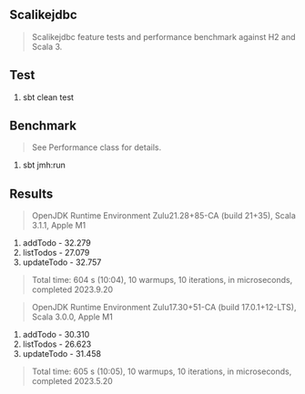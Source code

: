 Scalikejdbc
-----------
>Scalikejdbc feature tests and performance benchmark against H2 and Scala 3.

Test
----
1. sbt clean test

Benchmark
---------
>See Performance class for details.
1. sbt jmh:run

Results
-------
>OpenJDK Runtime Environment Zulu21.28+85-CA (build 21+35), Scala 3.1.1, Apple M1
1. addTodo - 32.279
2. listTodos - 27.079
3. updateTodo - 32.757
>Total time: 604 s (10:04), 10 warmups, 10 iterations, in microseconds, completed 2023.9.20

>OpenJDK Runtime Environment Zulu17.30+51-CA (build 17.0.1+12-LTS), Scala 3.0.0, Apple M1
1. addTodo - 30.310
2. listTodos - 26.623
3. updateTodo - 31.458
>Total time: 605 s (10:05), 10 warmups, 10 iterations, in microseconds, completed 2023.5.20